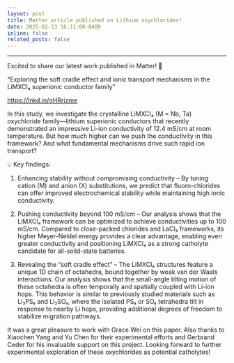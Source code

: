 ```yaml
---
layout: post
title: Matter article published on Lithium oxychlorides!
date: 2025-02-13 16:11:00-0400
inline: false
related_posts: false
---
```



---

Excited to share our latest work published in Matter! 🚀

“Exploring the soft cradle effect and ionic transport mechanisms in the LiMXCl₄ superionic conductor family”

https://lnkd.in/gHRrjzme

In this study, we investigate the crystalline LiMXCl₄ (M = Nb, Ta) oxychloride family—lithium superionic conductors that recently demonstrated an impressive Li-ion conductivity of 12.4 mS/cm at room temperature. But how much higher can we push the conductivity in this framework? And what fundamental mechanisms drive such rapid ion transport?

💡 Key findings:

1. Enhancing stability without compromising conductivity – By tuning cation (M) and anion (X) substitutions, we predict that fluoro-chlorides can offer improved electrochemical stability while maintaining high ionic conductivity.

2. Pushing conductivity beyond 100 mS/cm – Our analysis shows that the LiMXCl₄ framework can be optimized to achieve conductivities up to 100 mS/cm. Compared to close-packed chlorides and LaCl₃ frameworks, its higher Meyer-Neldel energy provides a clear advantage, enabling even greater conductivity and positioning LiMXCl₄ as a strong catholyte candidate for all-solid-state batteries.

3. Revealing the “soft cradle effect” – The LiMXCl₄ structures feature a unique 1D chain of octahedra, bound together by weak van der Waals interactions. Our analysis shows that the small-angle tilting motion of these octahedra is often temporally and spatially coupled with Li-ion hops. This behavior is similar to previously studied materials such as Li₃PS₄ and Li₂SO₄, where the isolated PS₄ or SO₄ tetrahedra tilt in response to nearby Li hops, providing additional degrees of freedom to stabilize migration pathways.

It was a great pleasure to work with Grace Wei on this paper. Also thanks to Xiaochen Yang and Yu Chen for their experimental efforts and Gerbrand Ceder for his invaluable support on this project. Looking forward to further experimental exploration of these oxychlorides as potential catholytes!
